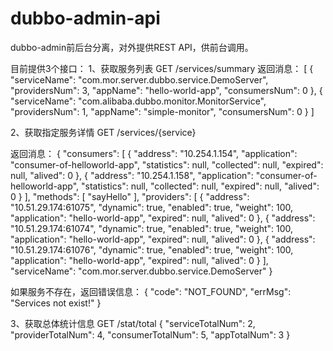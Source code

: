 # dubbo-admin-api
dubbo-admin前后台分离，对外提供REST API，供前台调用。

目前提供3个接口：
1、获取服务列表
GET /services/summary 
返回消息：
[
    {
        "serviceName": "com.mor.server.dubbo.service.DemoServer",
        "providersNum": 3,
        "appName": "hello-world-app",
        "consumersNum": 0
    },
    {
        "serviceName": "com.alibaba.dubbo.monitor.MonitorService",
        "providersNum": 1,
        "appName": "simple-monitor",
        "consumersNum": 0
    }
]

2、获取指定服务详情
GET /services/{service}

返回消息：
{
    "consumers": [
        {
            "address": "10.254.1.154",
            "application": "consumer-of-helloworld-app",
            "statistics": null,
            "collected": null,
            "expired": null,
            "alived": 0
        },
        {
            "address": "10.254.1.158",
            "application": "consumer-of-helloworld-app",
            "statistics": null,
            "collected": null,
            "expired": null,
            "alived": 0
        }
    ],
    "methods": [
        "sayHello"
    ],
    "providers": [
        {
            "address": "10.51.29.174:61075",
            "dynamic": true,
            "enabled": true,
            "weight": 100,
            "application": "hello-world-app",
            "expired": null,
            "alived": 0
        },
        {
            "address": "10.51.29.174:61074",
            "dynamic": true,
            "enabled": true,
            "weight": 100,
            "application": "hello-world-app",
            "expired": null,
            "alived": 0
        },
        {
            "address": "10.51.29.174:61076",
            "dynamic": true,
            "enabled": true,
            "weight": 100,
            "application": "hello-world-app",
            "expired": null,
            "alived": 0
        }
    ],
    "serviceName": "com.mor.server.dubbo.service.DemoServer"
}

如果服务不存在，返回错误信息：
{
    "code": "NOT_FOUND",
    "errMsg": "Services not exist!"
}

3、获取总体统计信息
GET /stat/total
{
    "serviceTotalNum": 2,
    "providerTotalNum": 4,
    "consumerTotalNum": 5,
    "appTotalNum": 3
}
